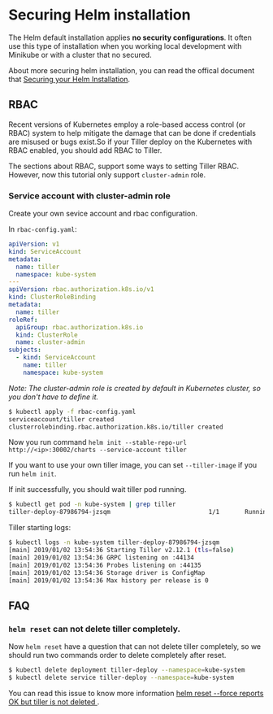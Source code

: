 # Securing Helm installation

The Helm default installation applies **no security configurations**. It often use this type of installation when you working local development with Minikube or with a cluster that no secured.

About more securing helm installation, you can read the offical document that [Securing your Helm Installation](https://docs.helm.sh/using_helm/#securing-your-helm-installation).

## RBAC

Recent versions of Kubernetes employ a role-based access control (or RBAC) system to help mitigate the damage that can be done if credentials are misused or bugs exist.So if your Tiller deploy on the Kubernetes with RBAC enabled, you should add RBAC to Tiller.

The sections about RBAC, support some ways to setting Tiller RBAC. However, now this tutorial only support `cluster-admin` role.

### Service account with cluster-admin role

Create your own sevice account and rbac configuration.

In `rbac-config.yaml`:

```yaml
apiVersion: v1
kind: ServiceAccount
metadata:
  name: tiller
  namespace: kube-system
---
apiVersion: rbac.authorization.k8s.io/v1
kind: ClusterRoleBinding
metadata:
  name: tiller
roleRef:
  apiGroup: rbac.authorization.k8s.io
  kind: ClusterRole
  name: cluster-admin
subjects:
  - kind: ServiceAccount
    name: tiller
    namespace: kube-system
```

*Note: The cluster-admin role is created by default in Kubernetes cluster, so you don't have to define it.*

```sh
$ kubectl apply -f rbac-config.yaml
serviceaccount/tiller created
clusterrolebinding.rbac.authorization.k8s.io/tiller created
```

Now you run command `helm init --stable-repo-url http://<ip>:30002/charts --service-account tiller`

If you want to use your own tiller image, you can set `--tiller-image` if you run `helm init`.

If init successfully, you should wait tiller pod running.

```sh
$ kubectl get pod -n kube-system | grep tiller
tiller-deploy-87986794-jzsqm                           1/1       Running   0          51m
```

Tiller starting logs:

```sh
$ kubectl logs -n kube-system tiller-deploy-87986794-jzsqm
[main] 2019/01/02 13:54:36 Starting Tiller v2.12.1 (tls=false)
[main] 2019/01/02 13:54:36 GRPC listening on :44134
[main] 2019/01/02 13:54:36 Probes listening on :44135
[main] 2019/01/02 13:54:36 Storage driver is ConfigMap
[main] 2019/01/02 13:54:36 Max history per release is 0
```

## FAQ

### `helm reset` can not delete tiller completely.

Now `helm reset` have a question that can not delete tiller completely, so we should run two commands order to delete completely after reset.

```sh
$ kubectl delete deployment tiller-deploy --namespace=kube-system
$ kubectl delete service tiller-deploy --namespace=kube-system
```

You can read this issue to know more information [helm reset --force reports OK but tiller is not deleted ](https://github.com/helm/helm/issues/4825).
